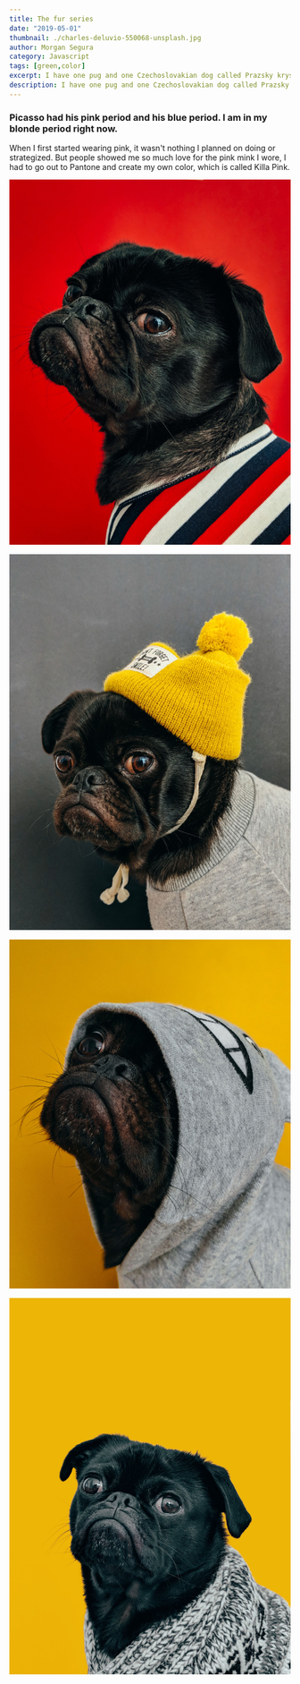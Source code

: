 ```yaml
---
title: The fur series
date: "2019-05-01"
thumbnail: ./charles-deluvio-550068-unsplash.jpg
author: Morgan Segura
category: Javascript
tags: [green,color]
excerpt: I have one pug and one Czechoslovakian dog called Prazsky krysarik.
description: I have one pug and one Czechoslovakian dog called Prazsky krysarik.
---
```


### Picasso had his pink period and his blue period. I am in my blonde period right now.

When I first started wearing pink, it wasn't nothing I planned on doing or strategized. But people showed me so much love for the pink mink I wore, I had to go out to Pantone and create my own color, which is called Killa Pink.

![Cute dog](./charles-deluvio-540415-unsplash.jpg)

![Cute dog](./charles-deluvio-540418-unsplash.jpg)

![Cute dog](./charles-deluvio-540420-unsplash.jpg)

![Cute dog](./charles-deluvio-547196-unsplash.jpg)


